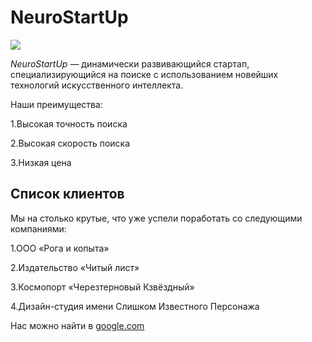 # NeuroStartUp

![](https://netology-code.github.io/git-homeworks/introduction/assets/logo.png)

*NeuroStartUp* — динамически развивающийся стартап, специализирующийся на поиске с использованием новейших технологий искусственного интеллекта.

Наши преимущества:

1.Высокая точность поиска

2.Высокая скорость поиска

3.Низкая цена

## Список клиентов

Мы на столько крутые, что уже успели поработать со следующими компаниями:

1.ООО «Рога и копыта»
   
2.Издательство «Читый лист»

3.Космопорт «Черезтерновый Кзвёздный»

4.Дизайн-студия имени Слишком Известного Персонажа

Нас можно найти в [google.com](https://google.com/)

